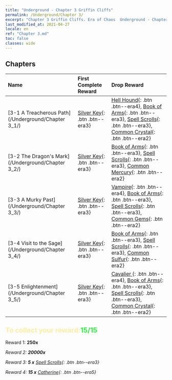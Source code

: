 ```yaml
---
title: "Underground - Chapter 3 Griffin Cliffs"
permalink: /Underground/Chapter 3/
excerpt: "Chapter 3 Griffin Cliffs. Era of Chaos  Underground - Chapter 3. Griffin Cliffs"
last_modified_at: 2021-04-27
locale: en
ref: "Chapter 3.md"
toc: false
classes: wide
---
```


## Chapters

  | Name |  First Complete Reward | Drop Reward |
  |:------------|:------------|:------------| 
  | [3-1 A Treacherous Path](/Underground/Chapter 3_1/) | [Silver Key](/Items/con_693/){: .btn .btn--era3} | [Hell Hound](/Items/unt_228/){: .btn .btn--era4}, [Book of Arms](/Items/mat_18/){: .btn .btn--era3}, [Spell Scrolls](/Items/con_694/){: .btn .btn--era3}, [Common Crystal](/Items/mat_11/){: .btn .btn--era2} |
  | [3-2 The Dragon's Mark](/Underground/Chapter 3_2/) | [Silver Key](/Items/con_693/){: .btn .btn--era3} | [Book of Arms](/Items/mat_18/){: .btn .btn--era3}, [Spell Scrolls](/Items/con_694/){: .btn .btn--era3}, [Common Mercury](/Items/mat_8/){: .btn .btn--era2} |
  | [3-3 A Murky Past](/Underground/Chapter 3_3/) | [Silver Key](/Items/con_693/){: .btn .btn--era3} | [Vampire](/Items/unt_211/){: .btn .btn--era4}, [Book of Arms](/Items/mat_18/){: .btn .btn--era3}, [Spell Scrolls](/Items/con_694/){: .btn .btn--era3}, [Common Gems](/Items/mat_10/){: .btn .btn--era2} |
  | [3-4 Visit to the Sage](/Underground/Chapter 3_4/) | [Silver Key](/Items/con_693/){: .btn .btn--era3} | [Book of Arms](/Items/mat_18/){: .btn .btn--era3}, [Spell Scrolls](/Items/con_694/){: .btn .btn--era3}, [Common Sulfur](/Items/mat_9/){: .btn .btn--era2} |
  | [3-5 Enlightenment](/Underground/Chapter 3_5/) | [Silver Key](/Items/con_693/){: .btn .btn--era3} | [Cavalier ](/Items/unt_195/){: .btn .btn--era4}, [Book of Arms](/Items/mat_18/){: .btn .btn--era3}, [Spell Scrolls](/Items/con_694/){: .btn .btn--era3}, [Common Crystal](/Items/mat_11/){: .btn .btn--era2} |


## <span style="color: #ffeea0">To collect your reward:</span><span style="color: #27f73a">15/15</span>

 Reward 1:  **250x** <i class="fas fa-gem"/>

 Reward 2:  **20000x** <i class="fas fa-coins"/>

 Reward 3: **5 x** [Spell Scrolls](/Items/con_694/){: .btn .btn--era3}

 Reward 4: **15 x** [Catherine](/Items/her_361/){: .btn .btn--era5}

